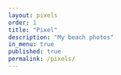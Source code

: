 ```yaml
---
layout: pixels
order: 1
title: "Pixel"
description: "My beach photos"
in_menu: true
published: true
permalink: /pixels/
---
```

